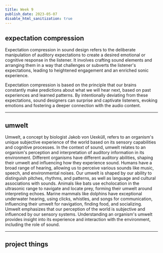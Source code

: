 ```yaml
---
title: Week 9
publish_date: 2023-05-07
disable_html_sanitization: true
---
```


## expectation compression 

Expectation compression in sound design refers to the deliberate manipulation of auditory expectations to create a desired emotional or cognitive response in the listener. It involves crafting sound elements and arranging them in a way that challenges or subverts the listener's expectations, leading to heightened engagement and an enriched sonic experience.

Expectation compression is based on the principle that our brains constantly make predictions about what we will hear next, based on past experiences and learned patterns. By intentionally deviating from these expectations, sound designers can surprise and captivate listeners, evoking emotions and fostering a deeper connection with the audio content.

---

## umwelt


Umwelt, a concept by biologist Jakob von Uexküll, refers to an organism's unique subjective experience of the world based on its sensory capabilities and cognitive processes. In the context of sound, umwelt relates to an organism's perception and interpretation of auditory information in its environment. Different organisms have different auditory abilities, shaping their umwelt and influencing how they experience sound. Humans have a broad range of hearing, allowing us to perceive various sounds like music, speech, and environmental noises. Our umwelt is shaped by our ability to distinguish pitches, rhythms, and patterns, as well as language and cultural associations with sounds. Animals like bats use echolocation in the ultrasonic range to navigate and locate prey, forming their umwelt around interpreting echoes. Marine mammals like dolphins have exceptional underwater hearing, using clicks, whistles, and songs for communication, influencing their umwelt for navigation, finding food, and socializing. Umwelt emphasizes that our perception of the world is subjective and influenced by our sensory systems. Understanding an organism's umwelt provides insight into its experience and interaction with the environment, including the role of sound.




---

## project things

